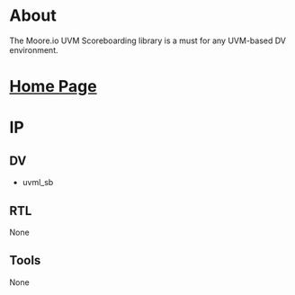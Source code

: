 # About
The Moore.io UVM Scoreboarding library is a must for any UVM-based DV environment.

# [Home Page](https://datum-technology-corporation.github.io/uvml_sb/)

# IP
## DV
* uvml_sb

## RTL
None

## Tools
None

